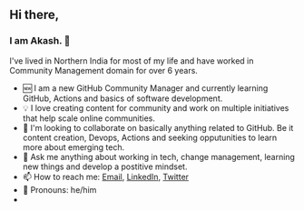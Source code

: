 ## Hi there, 
### I am Akash. 👋

I've lived in Northern India for most of my life and have worked in Community Management domain for over 6 years.  


  - 🆕 I am a new GitHub Community Manager and currently learning GitHub, Actions and basics of software development.
  - 💡 I love creating content for community and work on multiple initiatives that help scale online communities.
  - 🤟 I'm looking to collaborate on basically anything related to GitHub. Be it content creation, Devops, Actions and seeking opputunities to learn more about emerging tech.
  - 📧 Ask me anything about working in tech, change management, learning new things and develop a postitive mindset.
  - 📫 How to reach me: [Email](akash1134@github.com), [LinkedIn](https://www.linkedin.com/in/akash-sharma-ba0174143/), [Twitter](https://twitter.com/akashsharma113)
  - 🤠 Pronouns: he/him
  - 
